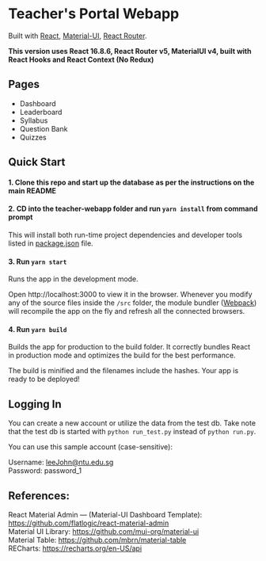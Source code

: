 # Teacher's Portal Webapp

Built with [React](https://facebook.github.io/react/), [Material-UI](https://material-ui.com), [React Router](https://reacttraining.com/react-router/).

**This version uses React 16.8.6, React Router v5, MaterialUI v4, built with React Hooks and React Context (No Redux)**

## Pages

- Dashboard
- Leaderboard
- Syllabus
- Question Bank
- Quizzes

## Quick Start

#### 1. Clone this repo and start up the database as per the instructions on the main README

#### 2. CD into the teacher-webapp folder and run `yarn install` from command prompt

This will install both run-time project dependencies and developer tools listed
in [package.json](package.json) file.

#### 3. Run `yarn start`

Runs the app in the development mode.

Open http://localhost:3000 to view it in the browser. Whenever you modify any of the source files inside the `/src` folder,
the module bundler ([Webpack](http://webpack.github.io/)) will recompile the
app on the fly and refresh all the connected browsers.

#### 4. Run `yarn build`

Builds the app for production to the build folder.
It correctly bundles React in production mode and optimizes the build for the best performance.

The build is minified and the filenames include the hashes.
Your app is ready to be deployed!

## Logging In
You can create a new account or utilize the data from the test db. Take note that the test db is started with ```python run_test.py``` instead of ```python run.py```.

You can use this sample account (case-sensitive):

Username: leeJohn@ntu.edu.sg  
Password: password_1

## References:
React Material Admin — (Material-UI Dashboard Template): https://github.com/flatlogic/react-material-admin  
Material UI Library: https://github.com/mui-org/material-ui  
Material Table: https://github.com/mbrn/material-table  
RECharts: https://recharts.org/en-US/api
